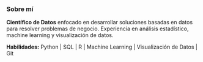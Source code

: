 ### Sobre mí 

**Científico de Datos** enfocado en desarrollar soluciones basadas en datos para resolver problemas de negocio. Experiencia en análisis estadístico, machine learning y visualización de datos.

**Habilidades:**
 Python | SQL | R | Machine Learning | Visualización de Datos | Git
